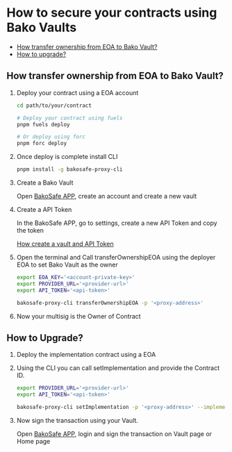 # How to secure your contracts using Bako Vaults

- [How transfer ownership from EOA to Bako Vault?](#deploying-your-contract-and-transferring-ownership-to-bako-vault)
- [How to upgrade?](#how-to-upgrade)

## How transfer ownership from EOA to Bako Vault?

1. Deploy your contract using a EOA account

    ```zsh
    cd path/to/your/contract
   
    # Deploy your contract using fuels
    pnpm fuels deploy
   
    # Or deploy using forc
    pnpm forc deploy
    ```

2. Once deploy is complete install CLI

    ```zsh
    pnpm install -g bakosafe-proxy-cli
    ```

3. Create a Bako Vault

   Open [BakoSafe APP](https://safe.bako.global/), create an account and create a new vault

4. Create a API Token

   In the BakoSafe APP, go to settings, create a new API Token and copy the token

   [How create a vault and API Token](vault-and-token-example.mov)

5. Open the terminal and Call transferOwnershipEOA using the deployer EOA to set Bako Vault as the owner

    ```zsh
    export EOA_KEY='<account-private-key>'
    export PROVIDER_URL='<provider-url>'
    export API_TOKEN='<api-token>'
    
    bakosafe-proxy-cli transferOwnershipEOA -p '<proxy-address>'
    ```

6. Now your multisig is the Owner of Contract

## How to Upgrade?

1. Deploy the implementation contract using a EOA
2. Using the CLI you can call setImplementation and provide the Contract ID.

    ```zsh
    export PROVIDER_URL='<provider-url>'
    export API_TOKEN='<api-token>'
    
    bakosafe-proxy-cli setImplementation -p '<proxy-address>' --implementationAddress '<implementation-address>'
    ```

3. Now sign the transaction using your Vault.

   Open [BakoSafe APP](https://safe.bako.global/), login and sign the transaction on Vault page or Home page
